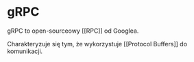# gRPC

gRPC to open-sourceowy [[RPC]]  od Googlea.

Charakteryzuje się tym, że wykorzystuje [[Protocol Buffers]] do komunikacji.  
